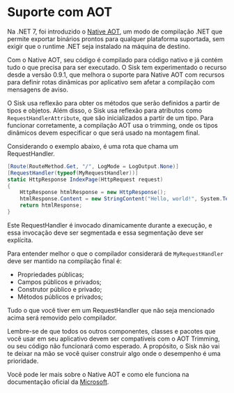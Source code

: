 # Suporte com AOT

Na .NET 7, foi introduzido o [Native AOT](https://learn.microsoft.com/en-us/dotnet/core/deploying/native-aot/), um modo de compilação .NET que permite exportar binários prontos para qualquer plataforma suportada, sem exigir que o runtime .NET seja instalado na máquina de destino.

Com o Native AOT, seu código é compilado para código nativo e já contém tudo o que precisa para ser executado. O Sisk tem experimentado o recurso desde a versão 0.9.1, que melhora o suporte para Native AOT com recursos para definir rotas dinâmicas por aplicativo sem afetar a compilação com mensagens de aviso.

O Sisk usa reflexão para obter os métodos que serão definidos a partir de tipos e objetos. Além disso, o Sisk usa reflexão para atributos como `RequestHandlerAttribute`, que são inicializados a partir de um tipo. Para funcionar corretamente, a compilação AOT usa o trimming, onde os tipos dinâmicos devem especificar o que será usado na montagem final.

Considerando o exemplo abaixo, é uma rota que chama um RequestHandler.

```cs
[Route(RouteMethod.Get, "/", LogMode = LogOutput.None)]
[RequestHandler(typeof(MyRequestHandler))]
static HttpResponse IndexPage(HttpRequest request)
{
    HttpResponse htmlResponse = new HttpResponse();
    htmlResponse.Content = new StringContent("Hello, world!", System.Text.Encoding.UTF8, "text/plain");
    return htmlResponse;
}
```

Este RequestHandler é invocado dinamicamente durante a execução, e essa invocação deve ser segmentada e essa segmentação deve ser explícita.

Para entender melhor o que o compilador considerará de `MyRequestHandler` deve ser mantido na compilação final é:

- Propriedades públicas;
- Campos públicos e privados;
- Construtor público e privado;
- Métodos públicos e privados;

Tudo o que você tiver em um RequestHandler que não seja mencionado acima será removido pelo compilador.

Lembre-se de que todos os outros componentes, classes e pacotes que você usar em seu aplicativo devem ser compatíveis com o AOT Trimming, ou seu código não funcionará como esperado. A propósito, o Sisk não vai te deixar na mão se você quiser construir algo onde o desempenho é uma prioridade.

Você pode ler mais sobre o Native AOT e como ele funciona na documentação oficial da [Microsoft](https://learn.microsoft.com/en-us/dotnet/core/deploying/native-aot/).
